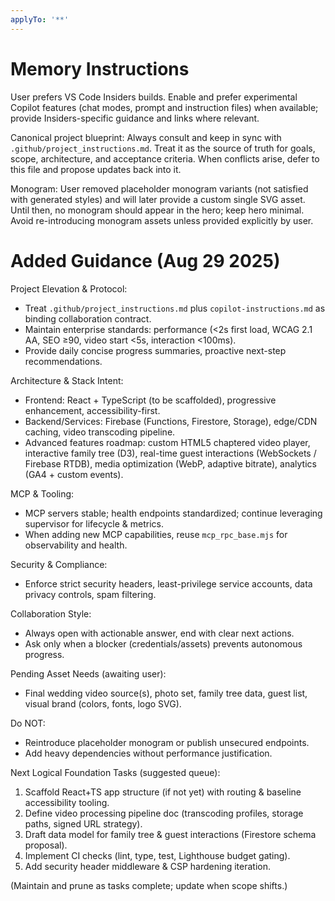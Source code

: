 ```yaml
---
applyTo: '**'
---
```


# Memory Instructions

User prefers VS Code Insiders builds. Enable and prefer experimental
Copilot features (chat modes, prompt and instruction files) when
available; provide Insiders-specific guidance and links where
relevant.

Canonical project blueprint: Always consult and keep in sync with
`.github/project_instructions.md`. Treat it as the source of truth for
goals, scope, architecture, and acceptance criteria. When conflicts
arise, defer to this file and propose updates back into it.

Monogram: User removed placeholder monogram variants (not satisfied
with generated styles) and will later provide a custom single SVG
asset. Until then, no monogram should appear in the hero; keep hero
minimal. Avoid re-introducing monogram assets unless provided
explicitly by user.

# Added Guidance (Aug 29 2025)

Project Elevation & Protocol:

- Treat `.github/project_instructions.md` plus `copilot-instructions.md` as binding collaboration contract.
- Maintain enterprise standards: performance (<2s first load, WCAG 2.1 AA, SEO ≥90, video start <5s, interaction <100ms).
- Provide daily concise progress summaries, proactive next-step recommendations.

Architecture & Stack Intent:

- Frontend: React + TypeScript (to be scaffolded), progressive enhancement, accessibility-first.
- Backend/Services: Firebase (Functions, Firestore, Storage), edge/CDN caching, video transcoding pipeline.
- Advanced features roadmap: custom HTML5 chaptered video player, interactive family tree (D3), real-time guest interactions (WebSockets / Firebase RTDB), media optimization (WebP, adaptive bitrate), analytics (GA4 + custom events).

MCP & Tooling:

- MCP servers stable; health endpoints standardized; continue leveraging supervisor for lifecycle & metrics.
- When adding new MCP capabilities, reuse `mcp_rpc_base.mjs` for observability and health.

Security & Compliance:

- Enforce strict security headers, least-privilege service accounts, data privacy controls, spam filtering.

Collaboration Style:

- Always open with actionable answer, end with clear next actions.
- Ask only when a blocker (credentials/assets) prevents autonomous progress.

Pending Asset Needs (awaiting user):

- Final wedding video source(s), photo set, family tree data, guest list, visual brand (colors, fonts, logo SVG).

Do NOT:

- Reintroduce placeholder monogram or publish unsecured endpoints.
- Add heavy dependencies without performance justification.

Next Logical Foundation Tasks (suggested queue):

1. Scaffold React+TS app structure (if not yet) with routing & baseline accessibility tooling.
2. Define video processing pipeline doc (transcoding profiles, storage paths, signed URL strategy).
3. Draft data model for family tree & guest interactions (Firestore schema proposal).
4. Implement CI checks (lint, type, test, Lighthouse budget gating).
5. Add security header middleware & CSP hardening iteration.

(Maintain and prune as tasks complete; update when scope shifts.)
